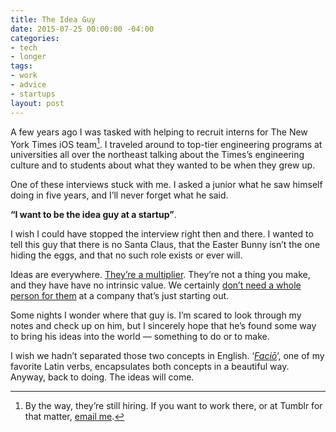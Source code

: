 ```yaml
---
title: The Idea Guy
date: 2015-07-25 00:00:00 -04:00
categories:
- tech
- longer
tags:
- work
- advice
- startups
layout: post
---
```


A few years ago I was tasked with helping to recruit interns for The New York Times iOS team[^1]. I traveled around to top-tier engineering programs at universities all over the northeast talking about the Times’s engineering culture and to students about what they wanted to be when they grew up.

One of these interviews stuck with me. I asked a junior what he saw himself doing in five years, and I’ll never forget what he said.

**“I want to be the idea guy at a startup”**.

I wish I could have stopped the interview right then and there. I wanted to tell this guy that there is no Santa Claus, that the Easter Bunny isn’t the one hiding the eggs, and that no such role exists or ever will.

Ideas are everywhere. [They’re a multiplier](https://sivers.org/multiply). They’re not a thing you make, and they have have no intrinsic value. We certainly [don’t need a whole person for them](https://signalvnoise.com/posts/2188-theres-no-room-for-the-idea-guy) at a company that’s just starting out.

Some nights I wonder where that guy is. I’m scared to look through my notes and check up on him, but I sincerely hope that he’s found some way to bring his ideas into the world — something to do or to make.

I wish we hadn’t separated those two concepts in English. ‘[*Faciō*](https://en.wiktionary.org/wiki/facio)’, one of my favorite Latin verbs, encapsulates both concepts in a beautiful way. Anyway, back to doing. The ideas will come.

[^1]: By the way, they’re still hiring. If you want to work there, or at Tumblr for that matter, [email me](mailto:mb@matthewbischoff.com).
